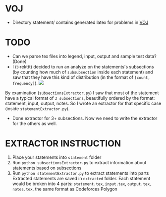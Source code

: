 # VOJ

- Directory statement/ contains generated latex for problems in [VOJ](https://vn.spoj.com/)

# TODO

- Can we parse tex files into legend, input, output and sample test data? (Done)
- I (t-rekttt) decided to run an analyze on the statements's subsections (by counting how much of `subsubsection` inside each statement) and saw that they have this kind of distribution (in the format of `[count, frequency]`). 
![](https://cdn.discordapp.com/attachments/663039190560145409/663331329915748385/unknown.png)

By examination (`subsectionsExtractor.py`) I saw that most of the statement have a typical format of `3 subsections`, beautifully ordered by the format: statement, input, output, notes. So I wrote an extractor for that specific case (inside `statementExtractor.py`).
- Done extractor for 3+ subsections. Now we need to write the extractor for the others as well.

# EXTRACTOR INSTRUCTION
1. Place your statements into `statement` folder
2. Run `python subsectionsExtractor.py` to extract information about statements based on subsections
3. Run `python statementExtractor.py` to extract statements into parts
Extracted statements are saved in `extracted` folder. Each statement would be broken into 4 parts: `statement.tex`, `input.tex`, `output.tex`, `notes.tex`, the same format as Codeforces Polygon
